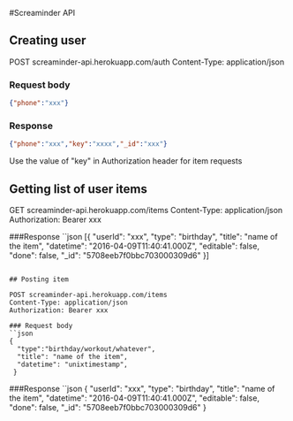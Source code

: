 #Screaminder API


## Creating user

 POST screaminder-api.herokuapp.com/auth
 Content-Type: application/json

### Request body
 ```json
 {"phone":"xxx"}
 ```

### Response
 ```json
 {"phone":"xxx","key":"xxxx","_id":"xxx"}
 ```
 Use the value of "key" in Authorization header for item requests

## Getting list of user items

GET screaminder-api.herokuapp.com/items
Content-Type: application/json
Authorization: Bearer xxx

###Response
 ``json
 [{
   "userId": "xxx",
   "type": "birthday",
   "title": "name of the item",
   "datetime": "2016-04-09T11:40:41.000Z",
   "editable": false,
   "done": false,
   "_id": "5708eeb7f0bbc703000309d6"
 }]
 ```

## Posting item

POST screaminder-api.herokuapp.com/items
Content-Type: application/json
Authorization: Bearer xxx

### Request body
 ``json
 {  
   "type":"birthday/workout/whatever",
   "title": "name of the item",
   "datetime": "unixtimestamp",
  }
 ```

###Response
 ``json
 {
   "userId": "xxx",
   "type": "birthday",
   "title": "name of the item",
   "datetime": "2016-04-09T11:40:41.000Z",
   "editable": false,
   "done": false,
   "_id": "5708eeb7f0bbc703000309d6"
 }
 ```
